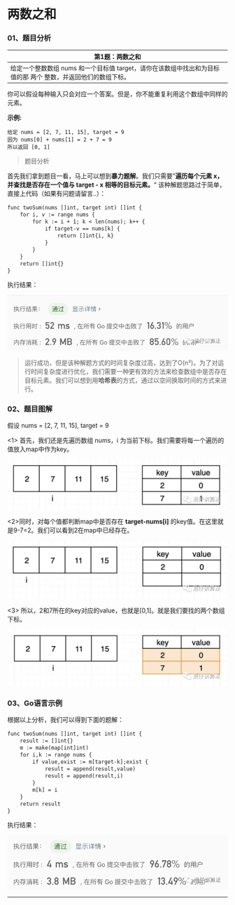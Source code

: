 # 两数之和

### 01、题目分析

| 第1题：两数之和                                              |
| ------------------------------------------------------------ |
| 给定一个整数数组 nums 和一个目标值 target，请你在该数组中找出和为目标值的那 两个 整数，并返回他们的数组下标。 |

你可以假设每种输入只会对应一个答案。但是，你不能重复利用这个数组中同样的元素。

**示例:**

```
给定 nums = [2, 7, 11, 15], target = 9
因为 nums[0] + nums[1] = 2 + 7 = 9
所以返回 [0, 1]
```

<bra>

> 题目分析

首先我们拿到题目一看，马上可以想到**暴力题解**。我们只需要”**遍历每个元素 x，并查找是否存在一个值与 target - x 相等的目标元素。**“  该种解题思路过于简单，直接上代码（如果有问题请留言..）：

```
func twoSum(nums []int, target int) []int {
	for i, v := range nums {
		for k := i + 1; k < len(nums); k++ {
			if target-v == nums[k] {
				return []int{i, k}
			}
		}
	}
	return []int{}
}
```

执行结果：

<img src="007/1.jpg" alt="PNG" style="zoom:67%;" />

> 运行成功，但是该种解题方式的时间复杂度过高，达到了O(n²)。为了对运行时间复杂度进行优化，我们需要一种更有效的方法来检查数组中是否存在目标元素。我们可以想到用**哈希表**的方式，通过以空间换取时间的方式来进行。

### 02、题目图解

假设 nums = [2, 7, 11, 15], target = 9

<bra>

<1> 首先，我们还是先遍历数组 nums，i 为当前下标。我们需要将每一个遍历的值放入map中作为key。

<img src="007/2.jpeg" alt="PNG" style="zoom:67%;" />

<2>同时，对每个值都判断map中是否存在 **target-nums[i]** 的key值。在这里就是9-7=2。我们可以看到2在map中已经存在。

<img src="007/3.jpg" alt="PNG" style="zoom:67%;" />

<3> 所以，2和7所在的key对应的value，也就是[0,1]。就是我们要找的两个数组下标。

<img src="007/4.jpg" alt="PNG" style="zoom:67%;" />

### 03、Go语言示例

根据以上分析，我们可以得到下面的题解：

```
func twoSum(nums []int, target int) []int {
    result := []int{}
    m := make(map[int]int)
    for i,k := range nums {      
        if value,exist := m[target-k];exist {
            result = append(result,value)
            result = append(result,i)
        }
        m[k] = i
    }
    return result
}
```

执行结果：

<img src="007/5.jpg" alt="PNG" style="zoom:67%;" />

------

